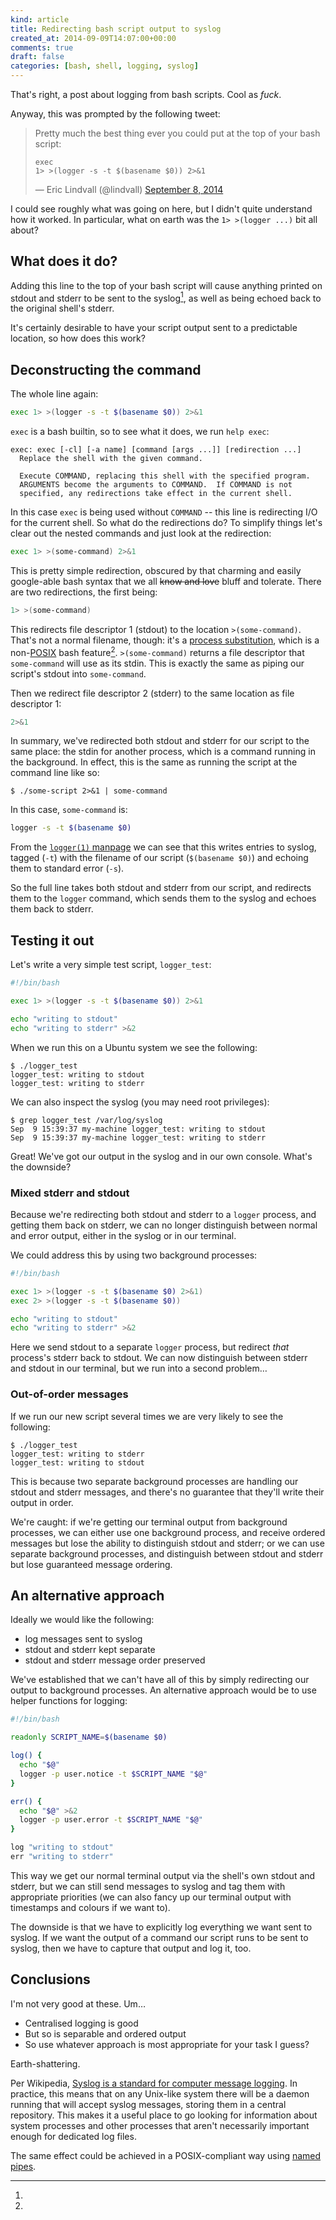 ```yaml
---
kind: article
title: Redirecting bash script output to syslog
created_at: 2014-09-09T14:07:00+00:00
comments: true
draft: false
categories: [bash, shell, logging, syslog]
---
```


That's right, a post about logging from bash scripts. Cool as *fuck*.

Anyway, this was prompted by the following tweet:

<blockquote class="twitter-tweet" lang="en"><p>Pretty much the best
thing ever you could put at the top of your bash script:<span class="nowrap"><code>&#10;&#10;exec
1&gt; &gt;(logger -s -t $(basename $0)) 2&gt;&amp;1</code></span></p>&mdash; Eric
Lindvall (@lindvall) <a
href="https://twitter.com/lindvall/status/509054237267853312">September
8, 2014</a></blockquote>

I could see roughly what was going on here, but I didn't quite
understand how it worked. In particular, what on earth was the <span class="nowrap">`1> >(logger ...)`<span>
bit all about?

## What does it do?

Adding this line to the top of your bash script will cause anything
printed on stdout and stderr to be sent to the syslog[^1], as well as being
echoed back to the original shell's stderr.

It's certainly desirable to have your script output sent to a
predictable location, so how does this work?

## Deconstructing the command

The whole line again:

```bash
exec 1> >(logger -s -t $(basename $0)) 2>&1
```

`exec` is a bash builtin, so to see what it does, we run `help exec`:

```
exec: exec [-cl] [-a name] [command [args ...]] [redirection ...]
  Replace the shell with the given command.

  Execute COMMAND, replacing this shell with the specified program.
  ARGUMENTS become the arguments to COMMAND.  If COMMAND is not
  specified, any redirections take effect in the current shell.
```

In this case `exec` is being used without `COMMAND` -- this line is
redirecting I/O for the current shell. So what do the redirections do?
To simplify things let's clear out the nested commands and just look at
the redirection:

```bash
exec 1> >(some-command) 2>&1
```

This is pretty simple redirection, obscured by that charming and easily
google-able bash syntax that we all <s>know and love</s> bluff and
tolerate. There are two redirections, the first being:

```bash
1> >(some-command)
```

This redirects file descriptor 1 (stdout) to the location
`>(some-command)`. That's not a normal filename, though: it's a [process
substitution](http://tldp.org/LDP/abs/html/process-sub.html), which is a
non-[POSIX](http://en.wikipedia.org/wiki/POSIX) bash feature[^2].
`>(some-command)` returns a file descriptor that `some-command` will use
as its stdin. This is exactly the same as piping our script's stdout
into `some-command`.

Then we redirect file descriptor 2 (stderr) to the same location as file
descriptor 1:

```bash
2>&1
```

In summary, we've redirected both stdout and stderr for our script to
the same place: the stdin for another process, which is a command
running in the background. In effect, this is the same as running the
script at the command line like so:

```
$ ./some-script 2>&1 | some-command
```
In this case, `some-command` is:

```bash
logger -s -t $(basename $0)
```

From the [`logger(1)`
manpage](http://unixhelp.ed.ac.uk/CGI/man-cgi?logger+1) we can see that
this writes entries to syslog, tagged (`-t`) with the filename of our script
(`$(basename $0)`) and echoing them to standard error (`-s`).

So the full line takes both stdout and stderr from our script, and
redirects them to the `logger` command, which sends them to the syslog
and echoes them back to stderr.

## Testing it out

Let's write a very simple test script, `logger_test`:

```bash
#!/bin/bash

exec 1> >(logger -s -t $(basename $0)) 2>&1

echo "writing to stdout"
echo "writing to stderr" >&2
```

When we run this on a Ubuntu system we see the following:

```
$ ./logger_test
logger_test: writing to stdout
logger_test: writing to stderr
```

We can also inspect the syslog (you may need root privileges):

```
$ grep logger_test /var/log/syslog
Sep  9 15:39:37 my-machine logger_test: writing to stdout
Sep  9 15:39:37 my-machine logger_test: writing to stderr
```

Great! We've got our output in the syslog and in our own console. What's
the downside?

### Mixed stderr and stdout

Because we're redirecting both stdout and stderr to a `logger` process,
and getting them back on stderr, we can no longer distinguish between
normal and error output, either in the syslog or in our terminal.

We could address this by using two background processes:

```bash
#!/bin/bash

exec 1> >(logger -s -t $(basename $0) 2>&1)
exec 2> >(logger -s -t $(basename $0))

echo "writing to stdout"
echo "writing to stderr" >&2
```

Here we send stdout to a separate `logger` process, but redirect *that*
process's stderr back to stdout. We can now distinguish between stderr
and stdout in our terminal, but we run into a second problem&hellip;

### Out-of-order messages

If we run our new script several times we are very likely to see the
following:

```
$ ./logger_test
logger_test: writing to stderr
logger_test: writing to stdout
```

This is because two separate background processes are handling our
stdout and stderr messages, and there's no guarantee that they'll write
their output in order.

We're caught: if we're getting our terminal output from background
processes, we can either use one background process, and receive ordered
messages but lose the ability to distinguish stdout and stderr; or we
can use separate background processes, and distinguish between stdout
and stderr but lose guaranteed message ordering.

## An alternative approach

Ideally we would like the following:

* log messages sent to syslog
* stdout and stderr kept separate
* stdout and stderr message order preserved

We've established that we can't have all of this by simply redirecting
our output to background processes. An alternative approach would be to
use helper functions for logging:

```bash
#!/bin/bash

readonly SCRIPT_NAME=$(basename $0)

log() {
  echo "$@"
  logger -p user.notice -t $SCRIPT_NAME "$@"
}

err() {
  echo "$@" >&2
  logger -p user.error -t $SCRIPT_NAME "$@"
}

log "writing to stdout"
err "writing to stderr"
```

This way we get our normal terminal output via the shell's own stdout
and stderr, but we can still send messages to syslog and tag them with
appropriate priorities (we can also fancy up our terminal output with
timestamps and colours if we want to).

The downside is that we have to explicitly log everything we want sent
to syslog. If we want the output of a command our script runs to be sent
to syslog, then we have to capture that output and log it, too.

## Conclusions

I'm not very good at these. Um&hellip;

* Centralised logging is good
* But so is separable and ordered output
* So use whatever approach is most appropriate for your task I guess?

Earth-shattering.

[^1]:
  Per Wikipedia, [Syslog is a standard for computer message
  logging](http://en.wikipedia.org/wiki/Syslog). In practice, this means
  that on any Unix-like system there will be a daemon running that will
  accept syslog messages, storing them in a central repository. This
  makes it a useful place to go looking for information about system
  processes and other processes that aren't necessarily important enough
  for dedicated log files.

[^2]:
  The same effect could be achieved in a POSIX-compliant way using
  [named pipes](http://mywiki.wooledge.org/NamedPipes).
